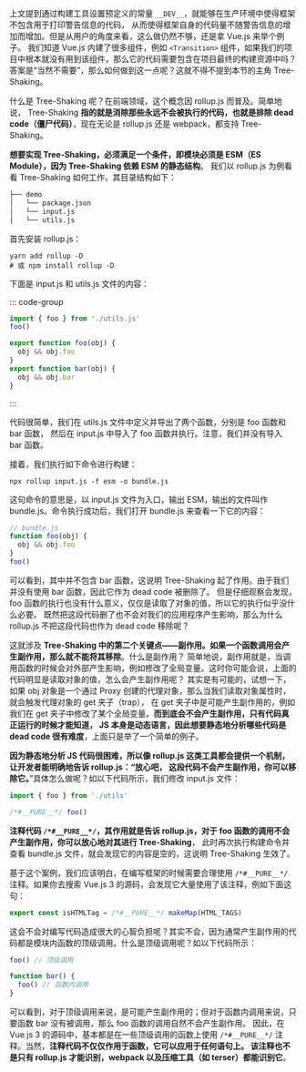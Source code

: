 上文提到通过构建工具设置预定义的常量 `__DEV__`，就能够在生产环境中使得框架不包含用于打印警告信息的代码，
从而使得框架自身的代码量不随警告信息的增加而增加。但是从用户的角度来看，这么做仍然不够，还是拿 Vue.js 来举个例子。
我们知道 Vue.js 内建了很多组件，例如 `<Transition>` 组件，如果我们的项目中根本就没有用到该组件，那么它的代码需要包含在项目最终的构建资源中吗？
答案是“当然不需要”，那么如何做到这一点呢？这就不得不提到本节的主角 Tree-Shaking。

什么是 Tree-Shaking 呢？在前端领域，这个概念因 rollup.js 而普及。简单地说，
Tree-Shaking **指的就是消除那些永远不会被执行的代码，也就是排除 dead code（僵尸代码）**，现在无论是 rollup.js 还是 webpack，都支持 Tree-Shaking。

**想要实现 Tree-Shaking，必须满足一个条件，即模块必须是 ESM（ES Module），因为 Tree-Shaking 依赖 ESM 的静态结构**。
我们以 rollup.js 为例看看 Tree-Shaking 如何工作，其目录结构如下：

```md
├── demo
│   └── package.json
│   └── input.js
│   └── utils.js
```

首先安装 rollup.js：

```shell
yarn add rollup -D
# 或 npm install rollup -D
```

下面是 input.js 和 utils.js 文件的内容：

::: code-group
```js [input.js]
import { foo } from './utils.js'
foo()
```
```js [utils.js]
export function foo(obj) {
  obj && obj.foo
}
export function bar(obj) {
  obj && obj.bar
}
```
:::

代码很简单，我们在 utils.js 文件中定义并导出了两个函数，分别是 foo 函数和 bar 函数，
然后在 input.js 中导入了 foo 函数并执行。注意，我们并没有导入 bar 函数。

接着，我们执行如下命令进行构建：

```shell
npx rollup input.js -f esm -o bundle.js
```

这句命令的意思是，以 input.js 文件为入口，输出 ESM，输出的文件叫作 bundle.js。命令执行成功后，我们打开 bundle.js 来查看一下它的内容：

```js
// bundle.js
function foo(obj) {
  obj && obj.foo
}
foo()
```

可以看到，其中并不包含 bar 函数，这说明 Tree-Shaking 起了作用。由于我们并没有使用 bar 函数，因此它作为 dead code 被删除了。
但是仔细观察会发现，foo 函数的执行也没有什么意义，仅仅是读取了对象的值，所以它的执行似乎没什么必要。
既然把这段代码删了也不会对我们的应用程序产生影响，那么为什么 rollup.js 不把这段代码也作为 dead code 移除呢？

这就涉及 **Tree-Shaking 中的第二个关键点——副作用。如果一个函数调用会产生副作用，那么就不能将其移除**。什么是副作用？
简单地说，副作用就是，当调用函数的时候会对外部产生影响，例如修改了全局变量。这时你可能会说，上面的代码明显是读取对象的值，怎么会产生副作用呢？
其实是有可能的，试想一下，如果 obj 对象是一个通过 Proxy 创建的代理对象，那么当我们读取对象属性时，就会触发代理对象的 get 夹子（trap），
在 get 夹子中是可能产生副作用的，例如我们在 get 夹子中修改了某个全局变量。**而到底会不会产生副作用，只有代码真正运行的时候才能知道，
JS 本身是动态语言，因此想要静态地分析哪些代码是 dead code 很有难度**，上面只是举了一个简单的例子。

**因为静态地分析 JS 代码很困难，所以像 rollup.js 这类工具都会提供一个机制，让开发者能明确地告诉 rollup.js：“放心吧，
这段代码不会产生副作用，你可以移除它。**”具体怎么做呢？如以下代码所示，我们修改 input.js 文件：

```js
import { foo } from './utils'

/*#__PURE__*/ foo()
```

**注释代码 `/*#__PURE__*/`，其作用就是告诉 rollup.js，对于 foo 函数的调用不会产生副作用，你可以放心地对其进行 Tree-Shaking**，
此时再次执行构建命令并查看 bundle.js 文件，就会发现它的内容是空的，这说明 Tree-Shaking 生效了。

基于这个案例，我们应该明白，在编写框架的时候需要合理使用 `/*#__PURE__*/` 注释。如果你去搜索 Vue.js 3 的源码，会发现它大量使用了该注释，例如下面这句：

```js
export const isHTMLTag = /*#__PURE__*/ makeMap(HTML_TAGS)
```

这会不会对编写代码造成很大的心智负担呢？其实不会，因为通常产生副作用的代码都是模块内函数的顶级调用。什么是顶级调用呢？如以下代码所示：

```js
foo() // 顶级调用

function bar() {
  foo() // 函数内调用
}
```

可以看到，对于顶级调用来说，是可能产生副作用的；但对于函数内调用来说，只要函数 bar 没有被调用，那么 foo 函数的调用自然不会产生副作用。
因此，在 Vue.js 3 的源码中，基本都是在一些顶级调用的函数上使用 `/*#__PURE__*/` 注释。当然，**注释代码不仅仅作用于函数，它可以应用于任何语句上。
该注释也不是只有 rollup.js 才能识别，webpack 以及压缩工具（如 terser）都能识别它**。
